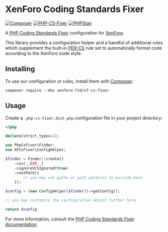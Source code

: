 # XenForo Coding Standards Fixer

[![Composer](https://github.com/xenforo-ltd/xf-cs-fixer/actions/workflows/composer.yml/badge.svg?branch=main&event=push)](https://github.com/xenforo-ltd/xf-cs-fixer/actions/workflows/composer.yml)
[![PHP-CS-Fixer](https://github.com/xenforo-ltd/xf-cs-fixer/actions/workflows/php-cs-fixer.yml/badge.svg?branch=main&event=push)](https://github.com/xenforo-ltd/xf-cs-fixer/actions/workflows/php-cs-fixer.yml)
[![PHPStan](https://github.com/xenforo-ltd/xf-cs-fixer/actions/workflows/phpstan.yml/badge.svg?branch=main&event=push)](https://github.com/xenforo-ltd/xf-cs-fixer/actions/workflows/phpstan.yml)

A [PHP Coding Standards Fixer](https://cs.symfony.com) configuration for [XenForo](https://xenforo.com).

This library provides a configuration helper and a handful of additional rules
which supplement the built-in [PER-CS](https://cs.symfony.com/doc/ruleSets/PER-CS.html)
rule set to automatically format code according to the XenForo code style.

## Installing

To use our configuration or rules, install them with [Composer](https://getcomposer.org):

```
composer require --dev xenforo-ltd/xf-cs-fixer
```

## Usage

Create a `.php-cs-fixer.dist.php` configuration file in your project directory:

```php
<?php

declare(strict_types=1);

use PhpCsFixer\Finder;
use XFCsFixer\ConfigHelper;

$finder = Finder::create()
	->in(__DIR__)
	->ignoreVCSIgnored(true)
	->notPath([
		// you may set paths or path patterns to exclude here
	]);

$config = (new ConfigHelper($finder))->getConfig();

// you may customize the configuration object further here

return $config
```

For more information, consult the [PHP Coding Standards Fixer documentation](https://cs.symfony.com/#usage).

